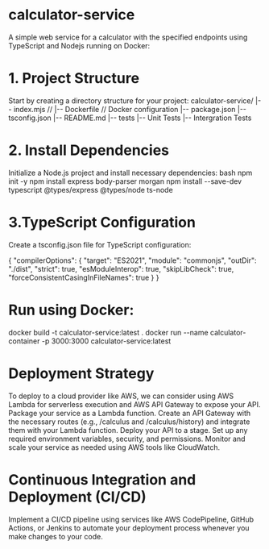 # calculator-service
A simple web service for a calculator with the specified endpoints using TypeScript and Nodejs running on Docker:

# 1. Project Structure
Start by creating a directory structure for your project:
calculator-service/
|-- index.mjs          // 
|-- Dockerfile         // Docker configuration
|-- package.json
|-- tsconfig.json
|-- README.md
|-- tests
|--     Unit Tests
|--     Intergration Tests

# 2. Install Dependencies
Initialize a Node.js project and install necessary dependencies:
bash
npm init -y
npm install express body-parser morgan
npm install --save-dev typescript @types/express @types/node ts-node

# 3.TypeScript Configuration
Create a tsconfig.json file for TypeScript configuration:

{
  "compilerOptions": {
    "target": "ES2021",
    "module": "commonjs",
    "outDir": "./dist",
    "strict": true,
    "esModuleInterop": true,
    "skipLibCheck": true,
    "forceConsistentCasingInFileNames": true
  }
}

# Run using Docker:
docker build -t calculator-service:latest .
docker run --name calculator-container -p 3000:3000 calculator-service:latest


# Deployment Strategy
To deploy to a cloud provider like AWS, we can consider using AWS Lambda for serverless execution and AWS API Gateway to expose your API.
Package your service as a Lambda function.
Create an API Gateway with the necessary routes (e.g., /calculus and /calculus/history) and integrate them with your Lambda function.
Deploy your API to a stage.
Set up any required environment variables, security, and permissions.
Monitor and scale your service as needed using AWS tools like CloudWatch.

# Continuous Integration and Deployment (CI/CD)
Implement a CI/CD pipeline using services like AWS CodePipeline, GitHub Actions, or Jenkins to automate your deployment process whenever you make changes to your code.
